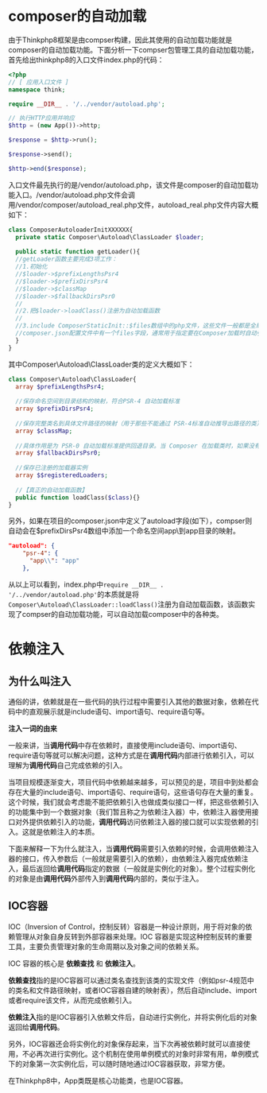 # composer的自动加载

由于Thinkphp8框架是由compser构建，因此其使用的自动加载功能就是composer的自动加载功能。下面分析一下compser包管理工具的自动加载功能，首先给出thinkphp8的入口文件index.php的代码：

```php
<?php
// [ 应用入口文件 ]
namespace think;

require __DIR__ . '/../vendor/autoload.php';

// 执行HTTP应用并响应
$http = (new App())->http;

$response = $http->run();

$response->send();

$http->end($response);
```

入口文件最先执行的是/vendor/autoload.php，该文件是composer的自动加载功能入口。/vendor/autoload.php文件会调用/vendor/composer/autoload_real.php文件，autoload_real.php文件内容大概如下：

```php
class ComposerAutoloaderInitXXXXXX{
  private static Composer\Autoload\ClassLoader $loader;
  
  public static function getLoader(){
  //getLoader函数主要完成3项工作：
  //1.初始化
  //$loader->$prefixLengthsPsr4
  //$loader->$prefixDirsPsr4
  //$loader->$classMap
  //$loader->$fallbackDirsPsr0
  //
  //2.把$loader->loadClass()注册为自动加载函数
  //
  //3.include ComposerStaticInit::$files数组中的php文件，这些文件一般都是全局函数和全局变量的定义代码、一些包或者库的初始化代码
  //composer.json配置文件中有一个files字段，通常用于指定要在Composer加载时自动引入的 PHP 文件。composer.json配置文件的$files字段内容会自动写入ComposerStaticInit类的静态属性$files数组中。
  }
}
```

其中Composer\Autoload\ClassLoader类的定义大概如下：

```php
class Composer\Autoload\ClassLoader{
  array $prefixLengthsPsr4;
    
  //保存命名空间到目录结构的映射，符合PSR-4 自动加载标准
  array $prefixDirsPsr4;
  
  //保存完整类名到具体文件路径的映射（用于那些不能通过 PSR-4标准自动推导出路径的类）
  array $classMap;
  
  //具体作用是为 PSR-0 自动加载标准提供回退目录。当 Composer 在加载类时，如果没有找到在已注册目录中的类文件，它会通过fallbackDirsPsr0 设置的目录进行查找。
  array $fallbackDirsPsr0;
  
  //保存已注册的加载器实例
  array $$registeredLoaders;
  
  //【真正的自动加载函数】
  public function loadClass($class){}
}
```

另外，如果在项目的composer.json中定义了autoload字段(如下），compser则自动会在$prefixDirsPsr4数组中添加一个命名空间app\到app目录的映射。

```json
"autoload": {
    "psr-4": {
      "app\\": "app"
    },
```

从以上可以看到，index.php中`require __DIR__ . '/../vendor/autoload.php'`的本质就是将`Composer\Autoload\ClassLoader::loadClass()`注册为自动加载函数，该函数实现了compser的自动加载功能，可以自动加载composer中的各种类。

# 依赖注入

## 为什么叫注入

通俗的讲，依赖就是在一些代码的执行过程中需要引入其他的数据对象，依赖在代码中的直观展示就是include语句、import语句、require语句等。

**注入一词的由来**

一般来讲，当**调用代码**中存在依赖时，直接使用include语句、import语句、require语句等就可以解决问题，这种方式是在**调用代码**内部进行依赖引入，可以理解为**调用代码**自己完成依赖的引入。

当项目规模逐渐变大，项目代码中依赖越来越多，可以预见的是，项目中到处都会存在大量的include语句、import语句、require语句，这些语句存在大量的重复。这个时候，我们就会考虑能不能把依赖引入也做成类似接口一样，把这些依赖引入的功能集中到一个数据对象（我们暂且称之为依赖注入器）中，依赖注入器使用接口对外提供依赖引入的功能，**调用代码**访问依赖注入器的接口就可以实现依赖的引入。这就是依赖注入的本质。

下面来解释一下为什么就注入，当**调用代码**需要引入依赖的时候，会调用依赖注入器的接口，传入参数后（一般就是需要引入的依赖），由依赖注入器完成依赖注入，最后返回给**调用代码**指定的数据（一般就是实例化的对象）。整个过程实例化的对象是由**调用代码**外部传入到**调用代码**内部的，类似于注入。

## IOC容器

IOC（Inversion of Control，控制反转）容器是一种设计原则，用于将对象的依赖管理从对象自身反转到外部容器来处理。IOC 容器是实现这种控制反转的重要工具，主要负责管理对象的生命周期以及对象之间的依赖关系。

IOC 容器的核心是 **依赖查找** 和 **依赖注入**。

**依赖查找**指的是IOC容器可以通过类名查找到该类的实现文件（例如psr-4规范中的类名和文件路径映射，或者IOC容器自建的映射表），然后自动include、import或者require该文件，从而完成依赖引入。

**依赖注入**指的是IOC容器引入依赖文件后，自动进行实例化，并将实例化后的对象返回给**调用代码**。

另外，IOC容器还会将实例化的对象保存起来，当下次再被依赖时就可以直接使用，不必再次进行实例化。这个机制在使用单例模式的对象时非常有用，单例模式下的对象第一次实例化后，可以随时随地通过IOC容器获取，非常方便。

在Thinkphp8中，App类既是核心功能类，也是IOC容器。